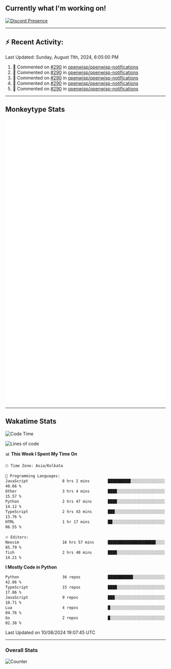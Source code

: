 ## Currently what I'm working on!
[![Discord Presence](https://lanyard.cnrad.dev/api/534981034400284712)](https://discord.com/users/534981034400284712)

---

## :zap: Recent Activity:
<!--RECENT_ACTIVITY:last_update-->
Last Updated: Sunday, August 11th, 2024, 6:05:00 PM
<!--RECENT_ACTIVITY:last_update_end-->
<!--RECENT_ACTIVITY:start-->
1. 💬 Commented on [#290](https://github.com/openwisp/openwisp-notifications/pull/290#discussion_r1704849582) in [openwisp/openwisp-notifications](https://github.com/openwisp/openwisp-notifications)<br>
2. 💬 Commented on [#290](https://github.com/openwisp/openwisp-notifications/pull/290#discussion_r1704849554) in [openwisp/openwisp-notifications](https://github.com/openwisp/openwisp-notifications)<br>
3. 💬 Commented on [#290](https://github.com/openwisp/openwisp-notifications/pull/290#discussion_r1704849518) in [openwisp/openwisp-notifications](https://github.com/openwisp/openwisp-notifications)<br>
4. 💬 Commented on [#290](https://github.com/openwisp/openwisp-notifications/pull/290#discussion_r1704849482) in [openwisp/openwisp-notifications](https://github.com/openwisp/openwisp-notifications)<br>
5. 💬 Commented on [#290](https://github.com/openwisp/openwisp-notifications/pull/290#discussion_r1704849370) in [openwisp/openwisp-notifications](https://github.com/openwisp/openwisp-notifications)<br>
<!--RECENT_ACTIVITY:end-->

---

## Monkeytype Stats
<a href="https://monkeytype.com/profile/dhanus">
  <img src="https://raw.githubusercontent.com/Dhanus3133/Dhanus3133/monkeytype/monkeytype-lbpb.svg" alt="Monkeytype Profile" />
</a>

---

## Wakatime Stats
<!--START_SECTION:waka-->
![Code Time](http://img.shields.io/badge/Code%20Time-2%2C071%20hrs%2012%20mins-blue)

![Lines of code](https://img.shields.io/badge/From%20Hello%20World%20I%27ve%20Written-5.8%20million%20lines%20of%20code-blue)

📊 **This Week I Spent My Time On** 

```text
🕑︎ Time Zone: Asia/Kolkata

💬 Programming Languages: 
JavaScript               8 hrs 2 mins        ██████████░░░░░░░░░░░░░░░   40.66 % 
Other                    3 hrs 4 mins        ████░░░░░░░░░░░░░░░░░░░░░   15.57 % 
Python                   2 hrs 47 mins       ████░░░░░░░░░░░░░░░░░░░░░   14.12 % 
TypeScript               2 hrs 43 mins       ███░░░░░░░░░░░░░░░░░░░░░░   13.76 % 
HTML                     1 hr 17 mins        ██░░░░░░░░░░░░░░░░░░░░░░░   06.55 % 

🔥 Editors: 
Neovim                   16 hrs 57 mins      █████████████████████░░░░   85.79 % 
fish                     2 hrs 48 mins       ████░░░░░░░░░░░░░░░░░░░░░   14.21 % 
```

**I Mostly Code in Python** 

```text
Python                   36 repos            ███████████░░░░░░░░░░░░░░   42.86 % 
TypeScript               15 repos            ████░░░░░░░░░░░░░░░░░░░░░   17.86 % 
JavaScript               9 repos             ███░░░░░░░░░░░░░░░░░░░░░░   10.71 % 
Lua                      4 repos             █░░░░░░░░░░░░░░░░░░░░░░░░   04.76 % 
Go                       2 repos             █░░░░░░░░░░░░░░░░░░░░░░░░   02.38 % 
```




 Last Updated on 10/08/2024 19:07:45 UTC
<!--END_SECTION:waka-->
---

### Overall Stats

<img src="https://moe-counter.glitch.me/get/@Dhanus3133?theme=asoul" alt="Counter" />
